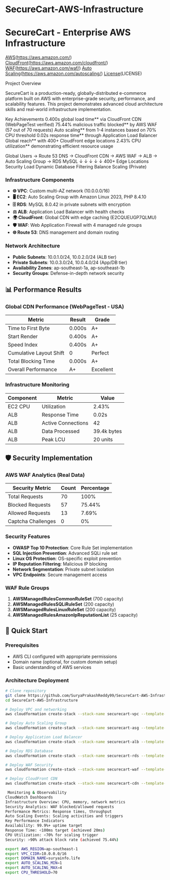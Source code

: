 # SecureCart-AWS-Infrastructure
# SecureCart - Enterprise AWS Infrastructure

[AWS](https://img.shields.io/badge/AWS-Cloud-orange)(https://aws.amazon.com/)
[CloudFront](https://img.shields.io/badge/CloudFront-CDN-blue)(https://aws.amazon.com/cloudfront/)
[WAF](https://img.shields.io/badge/WAF-Security-red)(https://aws.amazon.com/waf/)
[Auto Scaling](https://img.shields.io/badge/Auto%20Scaling-Scalability-green)(https://aws.amazon.com/autoscaling/)
[License](https://img.shields.io/badge/License-MIT-yellow.svg)(LICENSE)

Project Overview

SecureCart is a production-ready, globally-distributed e-commerce platform built on AWS with enterprise-grade security, performance, and scalability features. This project demonstrates advanced cloud architecture skills and real-world infrastructure implementation.

Key Achievements
0.400s global load time** via CloudFront CDN (WebPageTest verified)
75.44% malicious traffic blocked** by AWS WAF (57 out of 70 requests)
Auto scaling** from 1-4 instances based on 70% CPU threshold
0.02s response time** through Application Load Balancer
Global reach** with 400+ CloudFront edge locations
2.43% CPU utilization** demonstrating efficient resource usage

Global Users → Route 53 DNS → CloudFront CDN → AWS WAF → ALB → Auto Scaling Group → RDS MySQL ↓ ↓ ↓ ↓ ↓ 400+ Edge Locations Security Load Dynamic Database Filtering Balance Scaling (Private)


### Infrastructure Components
- **🌐 VPC**: Custom multi-AZ network (10.0.0.0/16)
- **🖥️ EC2**: Auto Scaling Group with Amazon Linux 2023, PHP 8.4.10
- **🗄️ RDS**: MySQL 8.0.42 in private subnets with encryption
- **⚖️ ALB**: Application Load Balancer with health checks
- **🌍 CloudFront**: Global CDN with edge caching (E2CQUEUGP7QLMU)
- **🛡️ WAF**: Web Application Firewall with 4 managed rule groups
- **🌐 Route 53**: DNS management and domain routing

### Network Architecture
- **Public Subnets**: 10.0.1.0/24, 10.0.2.0/24 (ALB tier)
- **Private Subnets**: 10.0.3.0/24, 10.0.4.0/24 (App/DB tier)
- **Availability Zones**: ap-southeast-1a, ap-southeast-1b
- **Security Groups**: Defense-in-depth network security

## 📊 Performance Results

### Global CDN Performance (WebPageTest - USA)
| Metric | Result | Grade |
|--------|--------|-------|
| Time to First Byte | 0.000s | A+ |
| Start Render | 0.400s | A+ |
| Speed Index | 0.400s | A+ |
| Cumulative Layout Shift | 0 | Perfect |
| Total Blocking Time | 0.000s | A+ |
| Overall Performance | A+ | Excellent |

### Infrastructure Monitoring
| Component | Metric | Value |
|-----------|--------|-------|
| EC2 CPU | Utilization | 2.43% |
| ALB | Response Time | 0.02s |
| ALB | Active Connections | 42 |
| ALB | Data Processed | 39.4k bytes |
| ALB | Peak LCU | 20 units |

## 🛡️ Security Implementation

### AWS WAF Analytics (Real Data)
| Security Metric | Count | Percentage |
|----------------|-------|------------|
| Total Requests | 70 | 100% |
| Blocked Requests | 57 | 75.44% |
| Allowed Requests | 13 | 7.69% |
| Captcha Challenges | 0 | 0% |

### Security Features
- **OWASP Top 10 Protection**: Core Rule Set implementation
- **SQL Injection Prevention**: Advanced SQLi rule set
- **Linux OS Protection**: OS-specific exploit prevention
- **IP Reputation Filtering**: Malicious IP blocking
- **Network Segmentation**: Private subnet isolation
- **VPC Endpoints**: Secure management access

### WAF Rule Groups
1. **AWSManagedRulesCommonRuleSet** (700 capacity)
2. **AWSManagedRulesSQLiRuleSet** (200 capacity)
3. **AWSManagedRulesLinuxRuleSet** (200 capacity)
4. **AWSManagedRulesAmazonIpReputationList** (25 capacity)

## 🚀 Quick Start

### Prerequisites
- AWS CLI configured with appropriate permissions
- Domain name (optional, for custom domain setup)
- Basic understanding of AWS services

### Architecture Deployment
```bash
# Clone repository
git clone https://github.com/SuryaPrakashReddy99/SecureCart-AWS-Infrastructure.git
cd SecureCart-AWS-Infrastructure

# Deploy VPC and networking
aws cloudformation create-stack --stack-name securecart-vpc --template-body file://infrastructure/cloudformation/vpc-network.yaml

# Deploy Auto Scaling Group
aws cloudformation create-stack --stack-name securecart-asg --template-body file://infrastructure/cloudformation/ec2-autoscaling.yaml

# Deploy Application Load Balancer
aws cloudformation create-stack --stack-name securecart-alb --template-body file://infrastructure/cloudformation/alb-loadbalancer.yaml

# Deploy RDS Database
aws cloudformation create-stack --stack-name securecart-rds --template-body file://infrastructure/cloudformation/rds-database.yaml

# Deploy WAF Security
aws cloudformation create-stack --stack-name securecart-waf --template-body file://infrastructure/cloudformation/waf-security.yaml

# Deploy CloudFront CDN
aws cloudformation create-stack --stack-name securecart-cdn --template-body file://infrastructure/cloudformation/cloudfront-cdn.yaml

 Monitoring & Observability
CloudWatch Dashboards
Infrastructure Overview: CPU, memory, network metrics
Security Analytics: WAF blocked/allowed requests
Performance Metrics: Response times, throughput
Auto Scaling Events: Scaling activities and triggers
Key Performance Indicators
Availability: 99.9%+ uptime target
Response Time: <100ms target (achieved 20ms)
CPU Utilization: <70% for scaling trigger
Security: >90% attack block rate (achieved 75.44%)

export AWS_REGION=ap-southeast-1
export VPC_CIDR=10.0.0.0/16
export DOMAIN_NAME=suryainfo.life
export AUTO_SCALING_MIN=1
export AUTO_SCALING_MAX=4
export CPU_THRESHOLD=70
